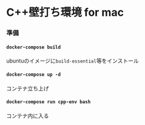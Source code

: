 # C++壁打ち環境 for mac
### 準備
#### `docker-compose build`
ubuntuのイメージに`build-essential`等をインストール
#### `docker-compose up -d`
コンテナ立ち上げ
#### `docker-compose run cpp-env bash`
コンテナ内に入る

